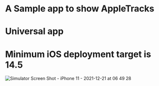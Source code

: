 # A Sample app to show AppleTracks
# Universal app 
# Minimum iOS deployment target is 14.5

![Simulator Screen Shot - iPhone 11 - 2021-12-21 at 06 49 28](https://user-images.githubusercontent.com/532928/146884739-203ac2b7-f565-483b-aece-ad5fe2fa3e1a.png)

